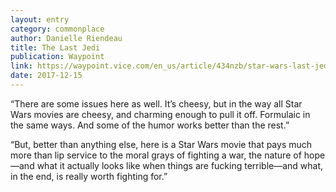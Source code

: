 ```yaml
---
layout: entry
category: commonplace
author: Danielle Riendeau
title: The Last Jedi
publication: Waypoint
link: https://waypoint.vice.com/en_us/article/434nzb/star-wars-last-jedi-fan-again
date: 2017-12-15
---
```


“There are some issues here as well. It’s cheesy, but in the way all Star Wars movies are cheesy, and charming enough to pull it off. Formulaic in the same ways. And some of the humor works better than the rest.”

“But, better than anything else, here is a Star Wars movie that pays much more than lip service to the moral grays of fighting a war, the nature of hope—and what it actually looks like when things are fucking terrible—and what, in the end, is really worth fighting for.”

